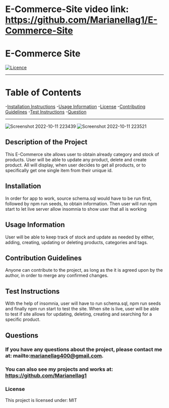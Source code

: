 # E-Commerce-Site video link: https://github.com/Marianellag1/E-Commerce-Site


# **E-Commerce Site**

[![Licence](http://img.shields.io/badge/License-MIT-yellow.svg)](https://opensource.org/licenses/MIT)

---


# **Table of Contents**

-[Installation Instructions](#installation)
-[Usage Information](#usage-information)
-[License](#license)
-[Contributing Guidelines](#contribution-guidelines)
-[Test Instructions](#test-instructions)
-[Question](#questions)


---
![Screenshot 2022-10-11 223439](https://user-images.githubusercontent.com/110939445/195243994-c4bb0be8-8392-4635-b2ad-b9c1ebbae852.png)
![Screenshot 2022-10-11 223521](https://user-images.githubusercontent.com/110939445/195244003-90ca25c1-3a71-455c-ab81-f34af65ac60e.png)

## **Description of the Project**
This E-Commerce site allows user to obtain already category and stock of products. User will be able to update any product, delete and create product. All will display, when user decides to get all products, or to specifically get one single item from their unique id.



## **Installation**
In order for app to work, source schema.sql would have to be run first, followed by npm run seeds, to obtain information. Then user will run npm start to let live server allow insomnia to show user that all is working


## **Usage Information**
User will be able to keep track of stock and update as needed by either, adding, creating, updating or deleting products, categories and tags.



## **Contribution Guidelines**
Anyone can contribute to the project, as long as the it is agreed upon by the author, in order to merge any confirmed changes.



## **Test Instructions**
With the help of insomnia, user will have to run schema.sql, npm run seeds and finally npm run start to test the site. When site is live, user will be able to test if site allows for updating, deleting, creating and searching for a specific product.



## **Questions**
### If you have any questions about the project, please contact me at: mailto:marianellag400@gmail.com. 
### You can also see my projects and works at: https://github.com/Marianellag1



### **License**
This project is licensed under:
    MIT
